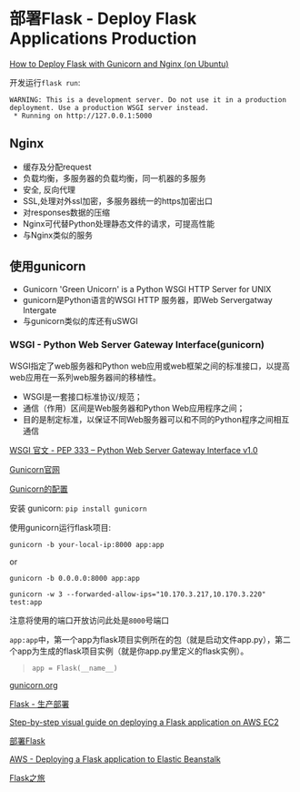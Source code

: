 # 部署Flask - Deploy Flask Applications Production


[How to Deploy Flask with Gunicorn and Nginx (on Ubuntu)](https://www.youtube.com/watch?v=KWIIPKbdxD0)


开发运行`flask run`:

```
WARNING: This is a development server. Do not use it in a production deployment. Use a production WSGI server instead.
 * Running on http://127.0.0.1:5000
```


## Nginx

- 缓存及分配request
- 负载均衡，多服务器的负载均衡，同一机器的多服务
- 安全, 反向代理
- SSL,处理对外ssl加密，多服务器统一的https加密出口
- 对responses数据的压缩
- Nginx可代替Python处理静态文件的请求，可提高性能
- 与Nginx类似的服务

## 使用gunicorn

- Gunicorn 'Green Unicorn' is a Python WSGI HTTP Server for UNIX
- gunicorn是Python语言的WSGI HTTP 服务器，即Web Servergatway Intergate
- 与gunicorn类似的库还有uSWGI

### WSGI - Python Web Server Gateway Interface(gunicorn)

WSGI指定了web服务器和Python web应用或web框架之间的标准接口，以提高web应用在一系列web服务器间的移植性。

- WSGI是一套接口标准协议/规范；
- 通信（作用）区间是Web服务器和Python Web应用程序之间；
- 目的是制定标准，以保证不同Web服务器可以和不同的Python程序之间相互通信

[WSGI 官文 - PEP 333 – Python Web Server Gateway Interface v1.0](https://peps.python.org/pep-0333/)

[Gunicorn官网](https://gunicorn.org)

[Gunicorn的配置](https://docs.gunicorn.org/en/stable/settings.html)

安装 gunicorn: 
`pip install gunicorn`

使用gunicorn运行flask项目: 

`gunicorn -b your-local-ip:8000 app:app`

or

`gunicorn -b 0.0.0.0:8000 app:app`

`gunicorn -w 3 --forwarded-allow-ips="10.170.3.217,10.170.3.220" test:app`

注意将使用的端口开放访问此处是`8000`号端口

`app:app`中，第一个app为flask项目实例所在的包（就是启动文件app.py），第二个app为生成的flask项目实例（就是你app.py里定义的flask实例）。
> `app = Flask(__name__)`


[gunicorn.org](https://gunicorn.org/)

[Flask - 生产部署](https://dormousehole.readthedocs.io/en/latest/deploying/index.html)

[Step-by-step visual guide on deploying a Flask application on AWS EC2](https://medium.com/techfront/step-by-step-visual-guide-on-deploying-a-flask-application-on-aws-ec2-8e3e8b82c4f7)

[部署Flask](https://spacewander.github.io/explore-flask-zh/13-deployment.html)

[AWS - Deploying a Flask application to Elastic Beanstalk](https://docs.aws.amazon.com/elasticbeanstalk/latest/dg/create-deploy-python-flask.html)

[Flask之旅](https://spacewander.github.io/explore-flask-zh/)